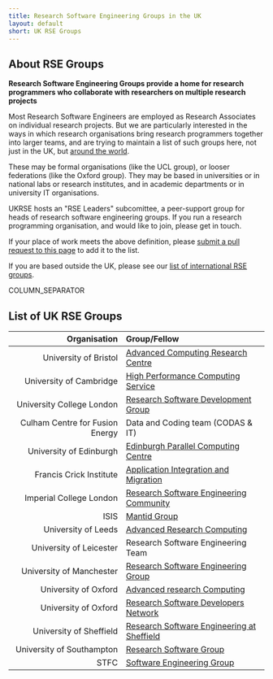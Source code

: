 ```yaml
---
title: Research Software Engineering Groups in the UK
layout: default
short: UK RSE Groups
---
```


## About RSE Groups

**Research Software Engineering Groups provide a home for research programmers who collaborate with researchers on multiple research projects**

Most Research Software Engineers are employed as Research Associates on individual research projects. But we are particularly interested in the ways in which research organisations bring research programmers together into larger teams, and are trying to maintain a list of such groups here, not just in the UK, but [around the world](/international.html).

These may be formal organisations (like the UCL group), or looser federations (like the Oxford group). They may be based in universities or in national labs or research institutes, and in academic departments or in university IT organisations.

UKRSE hosts an "RSE Leaders" subcomittee, a peer-support group for heads of research software engineering groups. If you run a research programming organisation, and would like to join, please get in touch.

If your place of work meets the above definition, please [submit a pull request to this page](https://github.com/UKRSE/UKRSE.github.io/blob/master/groups.md) to add it to the list.

If you are based outside the UK, please see our [list of international RSE groups](/international.html).

COLUMN_SEPARATOR

## List of UK RSE Groups

Organisation | Group/Fellow
------------:|:-----------
University of Bristol | [Advanced Computing Research Centre](https://www.acrc.bris.ac.uk)
University of Cambridge | [High Performance Computing Service](http://www.hpc.cam.ac.uk)
University College London | [Research Software Development Group](http://www.ucl.ac.uk/research-it-services/about/research-software-development)
Culham Centre for Fusion Energy | Data and Coding team (CODAS & IT)
University of Edinburgh | [Edinburgh Parallel Computing Centre](https://www.epcc.ed.ac.uk)
Francis Crick Institute | [Application Integration and Migration](https://www.crick.ac.uk)
Imperial College London | [Research Software Engineering Community](http://www.imperial.ac.uk/computational-methods/rse)
ISIS | [Mantid Group](http://www.mantidproject.org/Main_Page)
University of Leeds | [Advanced Research Computing](http://arc.leeds.ac.uk/)
University of Leicester | Research Software Engineering Team
University of Manchester | [Research Software Engineering Group](http://www.itservices.manchester.ac.uk/research/services/software/)
University of Oxford | [Advanced research Computing](http://www.arc.ox.ac.uk/)
University of Oxford | [Research Software Developers Network](http://rsdn.oerc.ox.ac.uk/)
University of Sheffield | [Research Software Engineering at Sheffield](http://rse-sheffield.github.io/)
University of Southampton | [Research Software Group](http://rsg.soton.ac.uk/)
STFC | [Software Engineering Group](http://www.stfc.ac.uk/about-us/where-we-work/rutherford-appleton-laboratory/software-engineering-group/)
